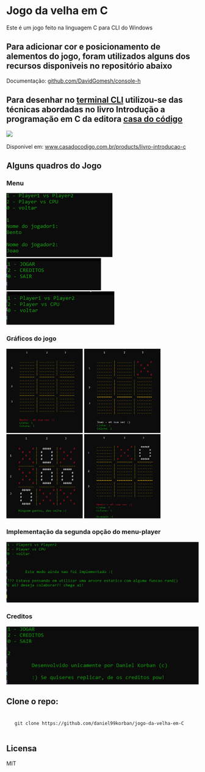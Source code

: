  # Jogo da velha em C
 Este é um jogo feito na linguagem C para CLI do Windows
 
 ## Para adicionar cor e posicionamento de alementos do jogo, foram utilizados alguns dos recursos disponiveis no repositório abaixo
 Documentação: <a href="https://github.com/DavidGomesh/console-h" target="_blank">github.com/DavidGomesh/console-h</a>

 ## Para desenhar no <a href="https://www.google.com/search?q=O+que+%C3%A9+terminal+CLI%3F&sa=X&ved=2ahUKEwj8s8DPitf0AhXRCtQKHfd7DLsQzmd6BAgwEAU">terminal CLI</a> utilizou-se das técnicas abordadas no livro Introdução a programação em C da editora <a href="https://www.casadocodigo.com.br/" target="_blank">casa do código<a>

 <div id="livro">
  <img src="https://cdn.shopify.com/s/files/1/0155/7645/products/IntroducaoaprogramacaoemC_ebook_large.jpg?v=1631718790">
 </div>

 Disponivel em: <a href="https://www.casadocodigo.com.br/products/livro-introducao-c" target="_blank">www.casadocodigo.com.br/products/livro-introducao-c</a>

 ## Alguns quadros do Jogo
 ### Menu
![imagens de nome-jogadores](https://github.com/daniel99korban/Jogo-da-velha-em-C/blob/main/imagens/nome-jogadores.PNG)
![imagens do frame-menu](https://github.com/daniel99korban/Jogo-da-velha-em-C/blob/main/imagens/frame-menu.PNG)
![imagens do frame menu player](https://github.com/daniel99korban/Jogo-da-velha-em-C/blob/main/imagens/frame-menu-play.PNG)

### Gráficos do jogo
<img src="https://github.com/daniel99korban/Jogo-da-velha-em-C/blob/main/imagens/demo1.PNG" width="200px" height="220px">
<img src="https://github.com/daniel99korban/Jogo-da-velha-em-C/blob/main/imagens/demo2.PNG" width="200px" height="220px">
<img src="https://github.com/daniel99korban/Jogo-da-velha-em-C/blob/main/imagens/deu-velha.PNG" width="200px" height="220px">
<img src="https://github.com/daniel99korban/Jogo-da-velha-em-C/blob/main/imagens/jogador-ganhou.PNG" width="200px" height="220px">

### Implementação da segunda opção do menu-player
![opção player vs cpu](https://github.com/daniel99korban/Jogo-da-velha-em-C/blob/main/imagens/player-vs-cpu.PNG)

### Creditos
![creditos do jogo](https://github.com/daniel99korban/Jogo-da-velha-em-C/blob/main/imagens/creditos.PNG)
 
 ## Clone o repo:
 <!--<pre>-->
  <code>
   git clone https://github.com/daniel99korban/jogo-da-velha-em-C
  </code>
 <!--</pre>-->

 ## Licensa
 MIT
